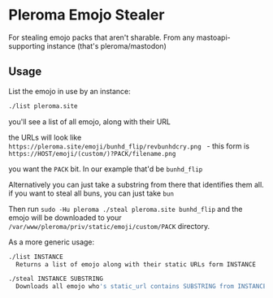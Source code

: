 # Pleroma Emojo Stealer

For stealing emojo packs that aren't sharable. From any mastoapi-supporting
instance (that's pleroma/mastodon)

## Usage

List the emojo in use by an instance:

```bash
./list pleroma.site
```

you'll see a list of all emojo, along with their URL

the URLs will look like `https://pleroma.site/emoji/bunhd_flip/revbunhdcry.png
` - this form is `https://HOST/emoji/(custom/)?PACK/filename.png`

you want the `PACK` bit. In our example that'd be `bunhd_flip`

Alternatively you can just take a substring from there that identifies them all. if you want to steal all buns, you can just take `bun`

Then run `sudo -Hu pleroma ./steal pleroma.site bunhd_flip` and the emojo will be downloaded to your `/var/www/pleroma/priv/static/emoji/custom/PACK` directory.

As a more generic usage:

```bash
./list INSTANCE
  Returns a list of emojo along with their static URLs form INSTANCE

./steal INSTANCE SUBSTRING
  Downloads all emojo who's static_url contains SUBSTRING from INSTANCE
```
